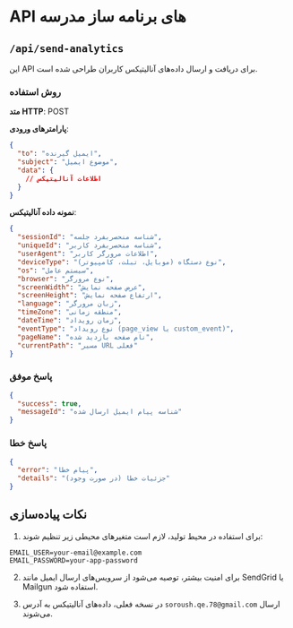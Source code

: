 # API های برنامه ساز مدرسه

## `/api/send-analytics`

این API برای دریافت و ارسال داده‌های آنالیتیکس کاربران طراحی شده است.

### روش استفاده

**متد HTTP**: POST

**پارامترهای ورودی**:
```json
{
  "to": "ایمیل گیرنده",
  "subject": "موضوع ایمیل",
  "data": {
    // اطلاعات آنالیتیکس
  }
}
```

**نمونه داده آنالیتیکس**:
```json
{
  "sessionId": "شناسه منحصربفرد جلسه",
  "uniqueId": "شناسه منحصربفرد کاربر",
  "userAgent": "اطلاعات مرورگر کاربر",
  "deviceType": "نوع دستگاه (موبایل، تبلت، کامپیوتر)",
  "os": "سیستم عامل",
  "browser": "نوع مرورگر",
  "screenWidth": "عرض صفحه نمایش",
  "screenHeight": "ارتفاع صفحه نمایش",
  "language": "زبان مرورگر",
  "timeZone": "منطقه زمانی",
  "dateTime": "زمان رویداد",
  "eventType": "نوع رویداد (page_view یا custom_event)",
  "pageName": "نام صفحه بازدید شده",
  "currentPath": "مسیر URL فعلی"
}
```

### پاسخ موفق
```json
{
  "success": true,
  "messageId": "شناسه پیام ایمیل ارسال شده"
}
```

### پاسخ خطا
```json
{
  "error": "پیام خطا",
  "details": "جزئیات خطا (در صورت وجود)"
}
```

## نکات پیاده‌سازی

1. برای استفاده در محیط تولید، لازم است متغیرهای محیطی زیر تنظیم شوند:

```
EMAIL_USER=your-email@example.com
EMAIL_PASSWORD=your-app-password
```

2. برای امنیت بیشتر، توصیه می‌شود از سرویس‌های ارسال ایمیل مانند SendGrid یا Mailgun استفاده شود.

3. در نسخه فعلی، داده‌های آنالیتیکس به آدرس `soroush.qe.78@gmail.com` ارسال می‌شوند. 